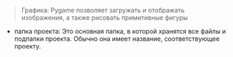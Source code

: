
>Графика: Pygame позволяет загружать и отображать изображения, а также рисовать примитивные фигуры

- папка проекта: Это основная папка, в которой хранятся все файлы и подпапки проекта. Обычно она имеет название, соответствующее проекту.
